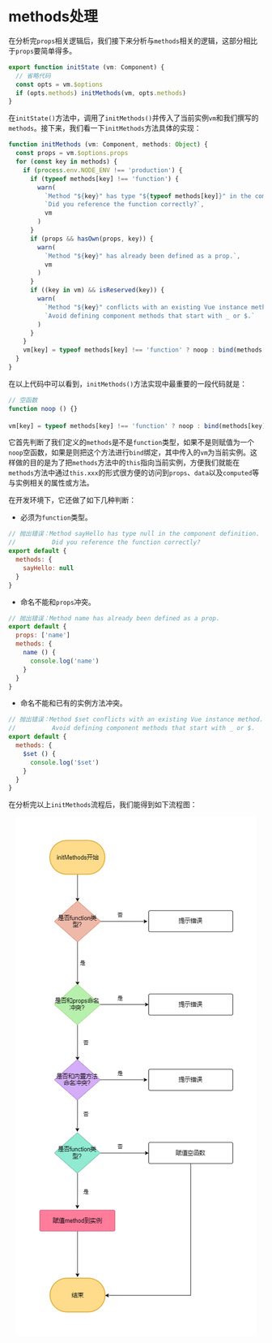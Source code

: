 # methods处理

在分析完`props`相关逻辑后，我们接下来分析与`methods`相关的逻辑，这部分相比于`props`要简单得多。

```js
export function initState (vm: Component) {
  // 省略代码
  const opts = vm.$options
  if (opts.methods) initMethods(vm, opts.methods)
}
```

在`initState()`方法中，调用了`initMethods()`并传入了当前实例`vm`和我们撰写的`methods`。接下来，我们看一下`initMethods`方法具体的实现：

```js
function initMethods (vm: Component, methods: Object) {
  const props = vm.$options.props
  for (const key in methods) {
    if (process.env.NODE_ENV !== 'production') {
      if (typeof methods[key] !== 'function') {
        warn(
          `Method "${key}" has type "${typeof methods[key]}" in the component definition. ` +
          `Did you reference the function correctly?`,
          vm
        )
      }
      if (props && hasOwn(props, key)) {
        warn(
          `Method "${key}" has already been defined as a prop.`,
          vm
        )
      }
      if ((key in vm) && isReserved(key)) {
        warn(
          `Method "${key}" conflicts with an existing Vue instance method. ` +
          `Avoid defining component methods that start with _ or $.`
        )
      }
    }
    vm[key] = typeof methods[key] !== 'function' ? noop : bind(methods[key], vm)
  }
}
```

在以上代码中可以看到，`initMethods()`方法实现中最重要的一段代码就是：

```js
// 空函数
function noop () {}

vm[key] = typeof methods[key] !== 'function' ? noop : bind(methods[key], vm)
```

它首先判断了我们定义的`methods`是不是`function`类型，如果不是则赋值为一个`noop`空函数，如果是则把这个方法进行`bind`绑定，其中传入的`vm`为当前实例。这样做的目的是为了把`methods`方法中的`this`指向当前实例，方便我们就能在`methods`方法中通过`this.xxx`的形式很方便的访问到`props`、`data`以及`computed`等与实例相关的属性或方法。

在开发环境下，它还做了如下几种判断：

* 必须为`function`类型。

```js
// 抛出错误：Method sayHello has type null in the component definition. 
//          Did you reference the function correctly?
export default {
  methods: {
    sayHello: null
  }
}
```

* 命名不能和`props`冲突。

```js
// 抛出错误：Method name has already been defined as a prop.
export default {
  props: ['name']
  methods: {
    name () {
      console.log('name')
    }
  }
}
```

* 命名不能和已有的实例方法冲突。

```js
// 抛出错误：Method $set conflicts with an existing Vue instance method. 
//          Avoid defining component methods that start with _ or $.
export default {
  methods: {
    $set () {
      console.log('$set')
    }
  }
}
```

在分析完以上`initMethods`流程后，我们能得到如下流程图：
<div style="text-align:center">
  <img src="../../images/methods.png">
</div>
